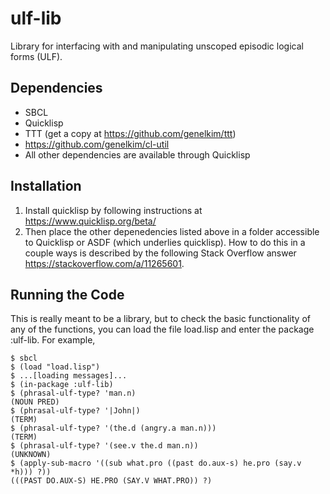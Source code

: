 # ulf-lib
Library for interfacing with and manipulating unscoped episodic logical forms (ULF).  

## Dependencies
- SBCL
- Quicklisp
- TTT (get a copy at https://github.com/genelkim/ttt)
- https://github.com/genelkim/cl-util
- All other dependencies are available through Quicklisp

## Installation
1. Install quicklisp by following instructions at https://www.quicklisp.org/beta/
2. Then place the other depenedencies listed above in a folder accessible to Quicklisp or ASDF (which underlies quicklisp).  How to do this in a couple ways is described by the following Stack Overflow answer https://stackoverflow.com/a/11265601.

## Running the Code
This is really meant to be a library, but to check the basic functionality of any of the functions, you can load the file load.lisp and enter the package :ulf-lib.  For example,
```
$ sbcl
$ (load "load.lisp")
$ ...[loading messages]...
$ (in-package :ulf-lib)
$ (phrasal-ulf-type? 'man.n)
(NOUN PRED)
$ (phrasal-ulf-type? '|John|)
(TERM)
$ (phrasal-ulf-type? '(the.d (angry.a man.n)))
(TERM)
$ (phrasal-ulf-type? '(see.v the.d man.n))
(UNKNOWN)
$ (apply-sub-macro '((sub what.pro ((past do.aux-s) he.pro (say.v *h))) ?))
(((PAST DO.AUX-S) HE.PRO (SAY.V WHAT.PRO)) ?)
```
